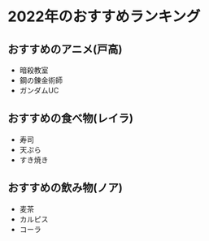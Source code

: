 # 2022年のおすすめランキング


## おすすめのアニメ(戸高)

- 暗殺教室
- 鋼の錬金術師
- ガンダムUC


## おすすめの食べ物(レイラ)

- 寿司
- 天ぷら
- すき焼き


## おすすめの飲み物(ノア)

- 麦茶
- カルピス
- コーラ




